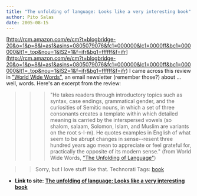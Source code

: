 ```yaml
---
title: "The unfolding of language: Looks like a very interesting book"
author: Pito Salas
date: 2005-08-15
---
```


[http://rcm.amazon.com/e/cm?t=blogbridge-20&o=1&p=8&l=as1&asins=0805079076&fc1=000000&lc1=0000ff&bc1=000000&lt1=_top&nou=1&IS2=1&f=ifr&bg1=ffffff&f=ifr](<http://rcm.amazon.com/e/cm?t=blogbridge-20&o=1&p=8&l=as1&asins=0805079076&fc1=000000&lc1=0000ff&bc1=000000&lt1=_top&nou=1&IS2=1&f=ifr&bg1=ffffff&f=ifr>)
I came across this review in ["World Wide
Words"](<http://www.worldwidewords.org/index.htm>), an email newsletter
(remember those?) about … well, words. Here's an excerpt from the review:

>>

>>> "He takes readers through introductory topics such as syntax, case
endings, grammatical gender, and the curiosities of Semitic nouns, in which a
set of three consonants creates a template within which detailed meaning is
carried by the interspersed vowels (so shalom, salaam, Solomon, Islam, and
Muslim are variants on the root s-l-m).  He quotes examples in English of what
seem to be abrupt changes in sense--resent three hundred years ago mean to
appreciate or feel grateful for, practically the opposite of its modern
sense." (from World Wide Words, ["The Unfolding of
Language"](<http://www.worldwidewords.org/reviews/re-unf1.htm>))

>>

>> Sorry, but I love stuff like that.  Technorati Tags:
[book](<http://technorati.com/tag/book>)


* **Link to site:** **[The unfolding of language: Looks like a very interesting book](None)**
